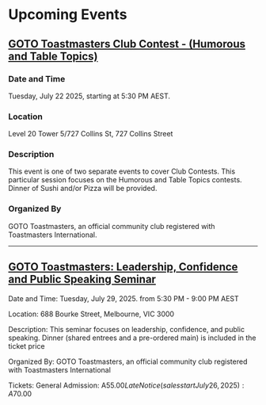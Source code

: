 # Upcoming Events

## [GOTO Toastmasters Club Contest - (Humorous and Table Topics)](https://www.eventbrite.com.au/e/goto-toastmasters-club-contest-humorous-and-table-topics-tickets-1455035222519)

### Date and Time

Tuesday, July 22 2025, starting at 5:30 PM AEST.

### Location

Level 20 Tower 5/727 Collins St, 727 Collins Street

### Description

This event is one of two separate events to cover Club Contests. This particular session focuses on the Humorous and Table Topics contests. Dinner of Sushi and/or Pizza will be provided.

### Organized By

GOTO Toastmasters, an official community club registered with Toastmasters International.

---

## [GOTO Toastmasters: Leadership, Confidence and Public Speaking Seminar](https://www.eventbrite.com.au/e/goto-toastmasters-leadership-confidence-and-public-speaking-seminar-tickets-1425620000799)

Date and Time: Tuesday, July 29, 2025. from 5:30 PM - 9:00 PM AEST

Location: 688 Bourke Street, Melbourne, VIC 3000

Description: This seminar focuses on leadership, confidence, and public speaking. Dinner (shared entrees and a pre-ordered main) is included in the ticket price

Organized By: GOTO Toastmasters, an official community club registered with Toastmasters International

Tickets:
General Admission: A$55.00
Late Notice (sales start July 26, 2025): A$70.00
